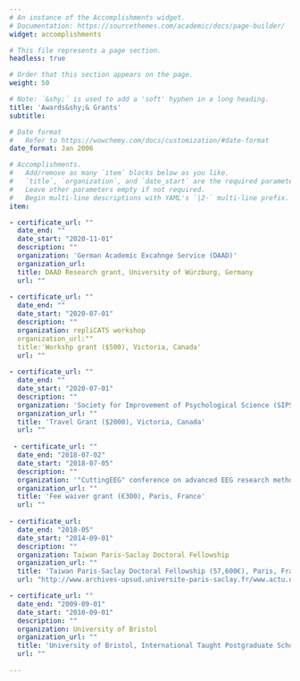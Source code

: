 ```yaml
---
# An instance of the Accomplishments widget.
# Documentation: https://sourcethemes.com/academic/docs/page-builder/
widget: accomplishments

# This file represents a page section.
headless: true

# Order that this section appears on the page.
weight: 50

# Note: `&shy;` is used to add a 'soft' hyphen in a long heading.
title: 'Awards&shy;& Grants'
subtitle:

# Date format
#   Refer to https://wowchemy.com/docs/customization/#date-format
date_format: Jan 2006

# Accomplishments.
#   Add/remove as many `item` blocks below as you like.
#   `title`, `organization`, and `date_start` are the required parameters.
#   Leave other parameters empty if not required.
#   Begin multi-line descriptions with YAML's `|2-` multi-line prefix.
item:

- certificate_url: ""
  date_end: ""
  date_start: "2020-11-01"
  description: ""
  organization: 'German Academic Excahnge Service (DAAD)'
  organization_url:
  title: DAAD Research grant, University of Würzburg, Germany
  url: ""
  
- certificate_url: ""
  date_end: ""
  date_start: "2020-07-01"
  description: ""
  organization: repliCATS workshop
  organization_url:""
  title:'Workshp grant ($500), Victoria, Canada'
  url: ""
  
- certificate_url: ""
  date_end: ""
  date_start: "2020-07-01"
  description: ""
  organization: 'Society for Improvement of Psychological Science (SIPS)'
  organization_url: ""
  title: 'Travel Grant ($2000), Victoria, Canada'
  url: ""
  
 - certificate_url: ""
  date_end: "2018-07-02"
  date_start: "2018-07-05"
  description: ""
  organization: '"CuttingEEG" conference on advanced EEG research methods'
  organization_url: ""
  title: 'Fee waiver grant (€300), Paris, France'
  url: ""
  
- certificate_url: 
  date_end: "2018-05"
  date_start: "2014-09-01"
  description: ""
  organization: Taiwan Paris-Saclay Doctoral Fellowship
  organization_url: ""
  title: 'Taiwan Paris-Saclay Doctoral Fellowship (57,600€), Paris, France'
  url: "http://www.archives-upsud.universite-paris-saclay.fr/www.actu.u-psud.fr/fr/international/actualites-2014/bourses-taiwan.html"

- certificate_url: ""
  date_end: "2009-09-01"
  date_start: "2010-09-01"
  description: ""
  organization: University of Bristol
  organization_url: ""
  title: 'University of Bristol, International Taught Postgraduate Scholarship Winner (2000£), Bristol, England'
  url: ""
  
---
```

